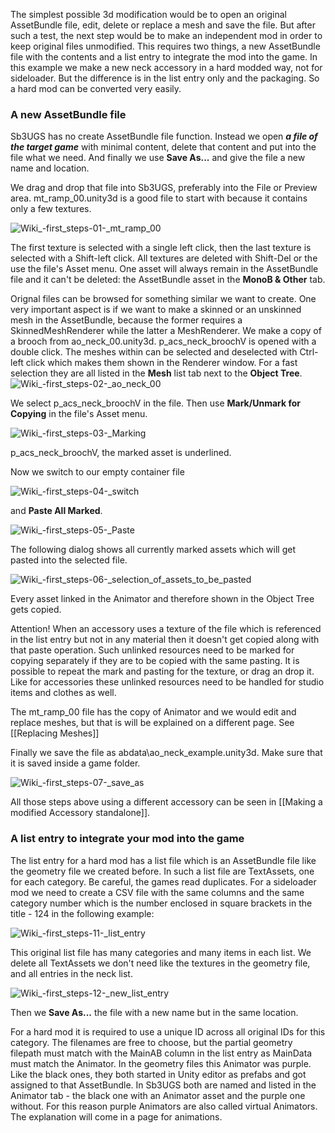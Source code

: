 The simplest possible 3d modification would be to open an original AssetBundle file, edit, delete or replace a mesh and save the file. But after such a test, the next step would be to make an independent mod in order to keep original files unmodified. This requires two things, a new AssetBundle file with the contents and a list entry to integrate the mod into the game. In this example we make a new neck accessory in a hard modded way, not for sideloader. But the difference is in the list entry only and the packaging. So a hard mod can be converted very easily.
### A new AssetBundle file

Sb3UGS has no create AssetBundle file function. Instead we open ___a file of the target game___ with minimal content, delete that content and put into the file what we need. And finally we use **Save As...** and give the file a new name and location.

We drag and drop that file into Sb3UGS, preferably into the File or Preview area. mt_ramp_00.unity3d is a good file to start with because it contains only a few textures.

![Wiki_-_first_steps_-_01_-_mt_ramp_00](https://user-images.githubusercontent.com/104311725/167824068-2d684109-c726-41dc-91b3-ed6bbe8c6053.png)

The first texture is selected with a single left click, then the last texture is selected with a Shift-left click. All textures are deleted with Shift-Del or the use the file's Asset menu. One asset will always remain in the AssetBundle file and it can't be deleted: the AssetBundle asset in the **MonoB & Other** tab.

Orignal files can be browsed for something similar we want to create. One very important aspect is if we want to make a skinned or an unskinned mesh in the AssetBundle, because the former requires a SkinnedMeshRenderer while the latter a MeshRenderer. We make a copy of a brooch from ao_neck_00.unity3d. p_acs_neck_broochV is opened with a double click. The meshes within can be selected and deselected with Ctrl-left click which makes them shown in the Renderer window. For a fast selection they are all listed in the **Mesh** list tab next to the **Object Tree**.
![Wiki_-_first_steps_-_02_-_ao_neck_00](https://user-images.githubusercontent.com/104311725/167824234-cccb4e25-3e9d-4bf3-856f-c53c7e5d7705.png)

We select p_acs_neck_broochV in the file. Then use **Mark/Unmark for Copying** in the file's Asset menu. 

![Wiki_-_first_steps_-_03_-_Marking](https://user-images.githubusercontent.com/104311725/167824408-2d0b23ab-a4de-41f9-9ab6-148e4f805214.png)

p_acs_neck_broochV, the marked asset is underlined.

Now we switch to our empty container file

![Wiki_-_first_steps_-_04_-_switch](https://user-images.githubusercontent.com/104311725/167824565-9880e2be-370a-415f-80b0-ce80a107af3f.png)

and **Paste All Marked**.

![Wiki_-_first_steps_-_05_-_Paste](https://user-images.githubusercontent.com/104311725/167824764-f3ed849c-e437-435f-a22e-c65bf9d98301.png)

The following dialog shows all currently marked assets which will get pasted into the selected file.

![Wiki_-_first_steps_-_06_-_selection_of_assets_to_be_pasted](https://user-images.githubusercontent.com/104311725/167824879-61be8874-d174-4c84-9b5a-45b71fbe98f7.png)

Every asset linked in the Animator and therefore shown in the Object Tree gets copied.

Attention! When an accessory uses a texture of the file which is referenced in the list entry but not in any material then it doesn't get copied along with that paste operation. Such unlinked resources need to be marked for copying separately if they are to be copied with the same pasting. It is possible to repeat the mark and pasting for the texture, or drag an drop it. Like for accessories these unlinked resources need to be handled for studio items and clothes as well.

The mt_ramp_00 file has the copy of Animator and we would edit and replace meshes, but that is will be explained on a different page. See [[Replacing Meshes]]

Finally we save the file as abdata\ao_neck_example.unity3d. Make sure that it is saved inside a game folder.

![Wiki_-_first_steps_-_07_-_save_as](https://user-images.githubusercontent.com/104311725/167825041-40608e45-907b-471d-92f6-dd73444508ad.png)


All those steps above using a different accessory can be seen in [[Making a modified Accessory standalone]].
### A list entry to integrate your mod into the game

The list entry for a hard mod has a list file which is an AssetBundle file like the geometry file we created before. In such a list file are TextAssets, one for each category. Be careful, the games read duplicates. For a sideloader mod we need to create a CSV file with the same columns and the same category number which is the number enclosed in square brackets in the title - 124 in the following example:

![Wiki_-_first_steps_-_11_-_list_entry](https://user-images.githubusercontent.com/104311725/167825184-d9888171-8157-4252-8af7-c48ba9d5c057.png)

This original list file has many categories and many items in each list. We delete all TextAssets we don't need like the textures in the geometry file, and all entries in the neck list.

![Wiki_-_first_steps_-_12_-_new_list_entry](https://user-images.githubusercontent.com/104311725/167825312-f29c1c05-9a65-44c2-affa-811ee13f9468.png)

Then we **Save As...** the file with a new name but in the same location.

For a hard mod it is required to use a unique ID across all original IDs for this category. The filenames are free to choose, but the partial geometry filepath must match with the MainAB column in the list entry as MainData must match the Animator. In the geometry files this Animator was purple. Like the black ones, they both started in Unity editor as prefabs and got assigned to that AssetBundle. In Sb3UGS both are named and listed in the Animator tab - the black one with an Animator asset and the purple one without. For this reason purple Animators are also called virtual Animators. The explanation will come in a page for animations.